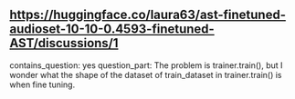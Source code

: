 ## https://huggingface.co/laura63/ast-finetuned-audioset-10-10-0.4593-finetuned-AST/discussions/1

contains_question: yes
question_part: The problem is trainer.train(), but I wonder what the shape of the dataset of train_dataset in trainer.train() is when fine tuning.